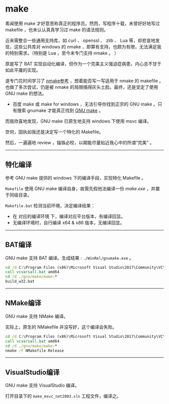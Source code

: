 ﻿# make

素闻使用 make 才好意思称真正的程序员。然而，写程序十载，未曾好好地写过 makefile ，也未认认真真学习过 make 的语法规则。

近来需整合一些通用支持库，如 curl 、 openssl 、 zlib 、 Lua 等，却悲哀地发现，这些公共库对 windows 的 nmake ，即算有支持，也颇为有限，无法满足我的特别需求。（特别是 Lua ，至今未专门支持 nmake 。 ）

原是写了 BAT 实现自动化编译，但作为一个完美主义强迫症病患，内心总不甘于如此平庸的实现。

遂专门花时间学习了 [nmake参考](https://docs.microsoft.com/zh-cn/cpp/build/nmake-reference) ，想着能否写一写适用于 nmake 的 makefile 。也做了多次尝试，仍是被 nmake 的局限搞得灰头土脸。最终，还是坚定了使用 GNU make 的想法。

- 百度 make 或 make for windows ，无法引导你找到正宗的 GNU make 。只有搜索 gnumake 才能真正找到 [GNU make](http://www.gnu.org/software/make/) 。

而我欣喜地发现，GNU make 已原生地支持 windows 下使用 msvc 编译。

奈何，固执如我还是决定写一个特化的 Makefile。

然后，一遍遍地 review ，锱铢必校，以期能尽量贴近我心中的所谓“完美” 。

---- ---- ---- ----

## 特化编译

参考 GNU make 提供的 windows 下的编译手段，实现特化 Makefile 。

`Makefile` 使用 GNU make 编译自身，故需先假他法编译一份 *make.exe* ，并置于同级目录。

`Makefile.bat` 检测当前环境，决定编译结果：

  - 在 对应的编译环境 下，编译对应平台版本，有编译回显。
  - 无编译环境时，自行编译 x64 & x86 版本，无编译回显。

---- ---- ---- ----

## BAT编译

GNU make 支持 BAT 编译。生成结果 : `./WinRel/gnumake.exe` 。

```cmd
cd /d C:\Program Files (x86)\Microsoft Visual Studio\2017\Community\VC\Auxiliary\Build
call vcvarsall.bat amd64
cd /d ./gnu/make/make-*
build_w32.bat
```

---- ---- ---- ----

## NMake编译

GNU make 支持 NMake 编译。

实际上，原生的 NMakefile 并没写好，这个编译会失败。

```cmd
cd /d C:\Program Files (x86)\Microsoft Visual Studio\2017\Community\VC\Auxiliary\Build
call vcvarsall.bat amd64
cd /d ./gnu/make/make-*
nmake /f NMakefile Release
```

---- ---- ---- ----

## VisualStudio编译

GNU make 支持 VisualStudio 编译。

打开目录下的 `make_msvc_net2003.sln` 工程文件，编译之。
